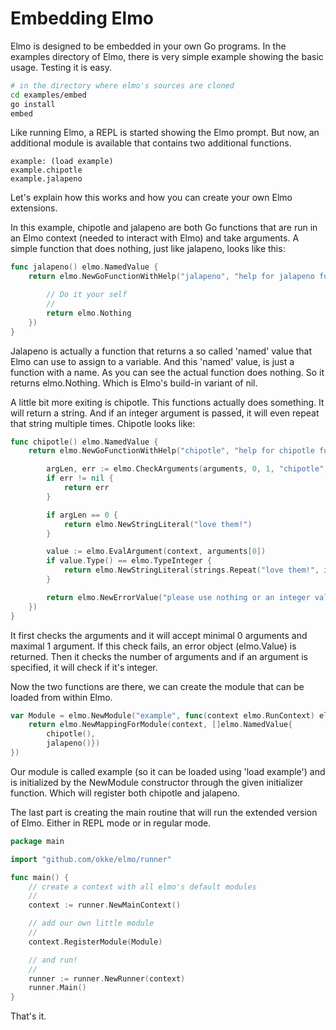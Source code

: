 # Embedding Elmo

Elmo is designed to be embedded in your own Go programs. In the examples directory
of Elmo, there is very simple example showing the basic usage. Testing it is easy.

```bash
# in the directory where elmo's sources are cloned
cd examples/embed
go install
embed
```

Like running Elmo, a REPL is started showing the Elmo prompt. But now, an additional
module is available that contains two additional functions.

```elmo
example: (load example)
example.chipotle
example.jalapeno
```

Let's explain how this works and how you can create your own Elmo extensions.

In this example, chipotle and jalapeno are both Go functions that are run in
an Elmo context (needed to interact with Elmo) and take arguments. A simple function that
does nothing, just like jalapeno, looks like this:

```go
func jalapeno() elmo.NamedValue {
	return elmo.NewGoFunctionWithHelp("jalapeno", "help for jalapeno function", func(context elmo.RunContext, arguments []elmo.Argument) elmo.Value {

		// Do it your self
		//
		return elmo.Nothing
	})
}
```

Jalapeno is actually a function that returns a so called 'named' value that Elmo
can use to assign to a variable. And this 'named' value, is just a function with a name. As you can
see the actual function does nothing. So it returns elmo.Nothing. Which is Elmo's build-in
variant of nil.

A little bit more exiting is chipotle. This functions actually does something. It
will return a string. And if an integer argument is passed, it will even repeat that
string multiple times. Chipotle looks like:

```go
func chipotle() elmo.NamedValue {
	return elmo.NewGoFunctionWithHelp("chipotle", "help for chipotle function", func(context elmo.RunContext, arguments []elmo.Argument) elmo.Value {

		argLen, err := elmo.CheckArguments(arguments, 0, 1, "chipotle", "<string>")
		if err != nil {
			return err
		}

		if argLen == 0 {
			return elmo.NewStringLiteral("love them!")
		}

		value := elmo.EvalArgument(context, arguments[0])
		if value.Type() == elmo.TypeInteger {
			return elmo.NewStringLiteral(strings.Repeat("love them!", int(value.Internal().(int64))))
		}

		return elmo.NewErrorValue("please use nothing or an integer value as first argument")
	})
}
```

It first checks the arguments and it will accept minimal 0 arguments and maximal 1 argument.
If this check fails, an error object (elmo.Value) is returned. Then it checks the
number of arguments and if an argument is specified, it will check if it's integer.

Now the two functions are there, we can create the module that can be loaded from
within Elmo.

```go
var Module = elmo.NewModule("example", func(context elmo.RunContext) elmo.Value {
	return elmo.NewMappingForModule(context, []elmo.NamedValue{
		chipotle(),
		jalapeno()})
})
```

Our module is called example (so it can be loaded using 'load example') and is
initialized by the NewModule constructor through the given initializer function.
Which will register both chipotle and jalapeno.

The last part is creating the main routine that will run the extended version of Elmo.
Either in REPL mode or in regular mode.

```go
package main

import "github.com/okke/elmo/runner"

func main() {
	// create a context with all elmo's default modules
	//
	context := runner.NewMainContext()

	// add our own little module
	//
	context.RegisterModule(Module)

	// and run!
	//
	runner := runner.NewRunner(context)
	runner.Main()
}
```

That's it.
